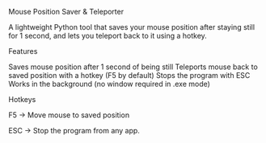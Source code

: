 Mouse Position Saver & Teleporter

A lightweight Python tool that saves your mouse position after staying still for 1 second, and lets you teleport back to it using a hotkey.

Features

Saves mouse position after 1 second of being still
Teleports mouse back to saved position with a hotkey (F5 by default)
Stops the program with ESC
Works in the background (no window required in .exe mode)

Hotkeys

F5 → Move mouse to saved position

ESC → Stop the program from any app.
